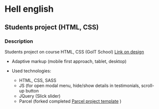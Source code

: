 # Hell english

## Students project (HTML, CSS)

### Description

Students project on course HTML, CSS (GoIT School)
[Link on design](https://www.figma.com/file/1hpgPzVbeq2RhFQAONBeTr/%D0%92%D0%9D%D0%9E-Copy?node-id=0%3A1)

- Adaptive markup (mobile first approach, tablet, desktop)

- Used technologies:
  - HTML, CSS, SASS
  - JS (for open modal menu, hide/show details in testimonials, scroll-up button
  - JQuery (Slick slider)
  - Parcel (forked completed
    [Parcel project template](https://github.com/goitacademy/parcel-project-template)
    )
